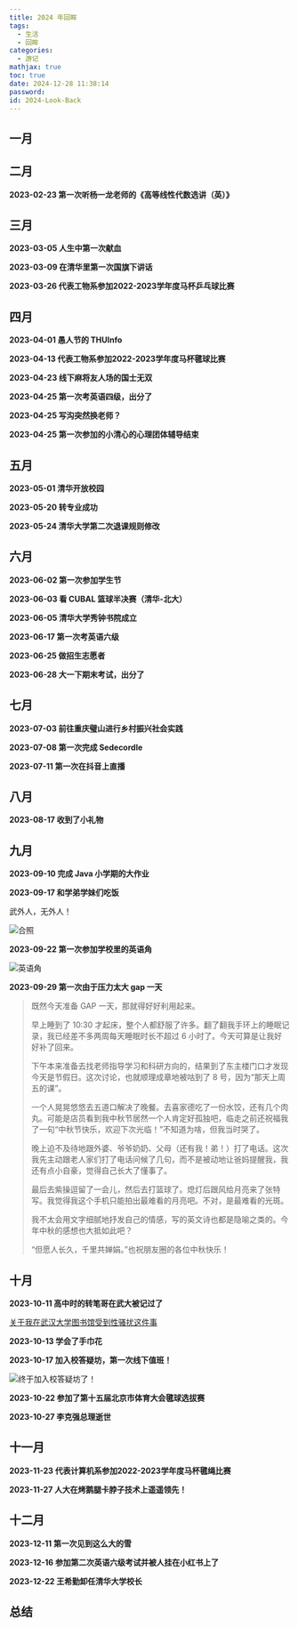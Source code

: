 ```yaml
---
title: 2024 年回眸
tags:
  - 生活
  - 回眸
categories:
  - 游记
mathjax: true
toc: true
date: 2024-12-28 11:38:14
password:
id: 2024-Look-Back
---
```




<!--more-->

## 一月



## 二月

**2023-02-23 第一次听杨一龙老师的《高等线性代数选讲（英）》**



## 三月

**2023-03-05 人生中第一次献血**



**2023-03-09 在清华里第一次国旗下讲话**



**2023-03-26 代表工物系参加2022-2023学年度马杯乒乓球比赛**



## 四月

**2023-04-01 愚人节的 THUInfo**



**2023-04-13 代表工物系参加2022-2023学年度马杯毽球比赛**



**2023-04-23 线下麻将友人场的国士无双**



**2023-04-25 第一次考英语四级，出分了**



**2023-04-25 写沟突然换老师？**



**2023-04-25 第一次参加的小清心的心理团体辅导结束**



## 五月

**2023-05-01 清华开放校园**



**2023-05-20 转专业成功**



**2023-05-24 清华大学第二次退课规则修改**



## 六月

**2023-06-02 第一次参加学生节**



**2023-06-03 看 CUBAL 篮球半决赛（清华-北大）**



**2023-06-05 清华大学秀钟书院成立**



**2023-06-17 第一次考英语六级**



**2023-06-25 做招生志愿者**



**2023-06-28 大一下期末考试，出分了**



## 七月

**2023-07-03 前往重庆璧山进行乡村振兴社会实践**



**2023-07-08 第一次完成 Sedecordle**



**2023-07-11 第一次在抖音上直播**



## 八月

**2023-08-17 收到了小礼物**



## 九月

**2023-09-10 完成 Java 小学期的大作业**



**2023-09-17 和学弟学妹们吃饭**

武外人，无外人！

![合照](/gallery/2023-Look-Back/schoolmate.jpg)

**2023-09-22 第一次参加学校里的英语角**

![英语角](/gallery/2023-Look-Back/english-corner.jpg)

**2023-09-29 第一次由于压力太大 gap 一天**

> 既然今天准备 GAP 一天，那就得好好利用起来。
>
> 早上睡到了 10:30 才起床，整个人都舒服了许多。翻了翻我手环上的睡眠记录，我已经差不多两周每天睡眠时长不超过 6 小时了。今天可算是让我好好补了回来。
>
> 下午本来准备去找老师指导学习和科研方向的，结果到了东主楼门口才发现今天是节假日。这次讨论，也就顺理成章地被咕到了 8 号，因为“那天上周五的课”。
>
> 一个人晃晃悠悠去五道口解决了晚餐。去喜家德吃了一份水饺，还有几个肉丸。可能是店员看到我中秋节居然一个人肯定好孤独吧，临走之前还祝福我了一句“中秋节快乐，欢迎下次光临！”不知道为啥，但我当时哭了。
>
> 晚上迫不及待地跟外婆、爷爷奶奶、父母（还有我！弟！）打了电话。这次我先主动跟老人家们打了电话问候了几句，而不是被动地让爸妈提醒我，我还有点小自豪，觉得自己长大了懂事了。
>
> 最后去紫操逗留了一会儿，然后去打篮球了。熄灯后跟风给月亮来了张特写。我觉得我这个手机只能拍出最难看的月亮吧。不对，是最难看的光斑。
>
> 我不太会用文字细腻地抒发自己的情感，写的英文诗也都是隐喻之类的。今年中秋的感想也大抵如此吧？
>
> “但愿人长久，千里共婵娟。”也祝朋友圈的各位中秋快乐！

## 十月

**2023-10-11 高中时的转笔哥在武大被记过了**

[关于我在武汉大学图书馆受到性骚扰这件事](https://mp.weixin.qq.com/s/Cxcc1eciR-MA7MRNv3mbvA)

**2023-10-13 学会了手巾花**

**2023-10-17 加入校答疑坊，第一次线下值班！**

![终于加入校答疑坊了！](/gallery/2023-Look-Back/volunteer.png)

**2023-10-22 参加了第十五届北京市体育大会毽球选拔赛**



**2023-10-27 李克强总理逝世**



## 十一月

**2023-11-23 代表计算机系参加2022-2023学年度马杯毽绳比赛**



**2023-11-27 人大在烤鹅腿卡脖子技术上遥遥领先！**



## 十二月

**2023-12-11 第一次见到这么大的雪**



**2023-12-16 参加第二次英语六级考试并被人挂在小红书上了**



**2023-12-22 王希勤卸任清华大学校长**



## 总结


